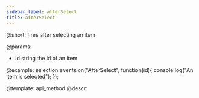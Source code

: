 ```yaml
---
sidebar_label: afterSelect
title: afterSelect
---          
```


@short: fires after selecting an item

@params:
- id		string		the id of an item

@example:
selection.events.on("AfterSelect", function(id){
    console.log("An item is selected");
});

@template:	api_method
@descr:
